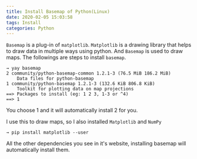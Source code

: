 ```yaml
---
title: Install Basemap of Python(Linux)
date: 2020-02-05 15:03:58
tags: Install
categories: Python
---
```


`Basemap` is a plug-in of `matplotlib`. `Matplotlib` is a drawing library that helps to draw data in multiple ways using python. And `Basemap` is used to draw maps. The followings are steps to install `basemap`.

<!--more-->

```
→ yay basemap
2 community/python-basemap-common 1.2.1-3 (76.5 MiB 186.2 MiB) 
    Data files for python-basemap
1 community/python-basemap 1.2.1-3 (132.6 KiB 806.8 KiB) 
    Toolkit for plotting data on map projections
==> Packages to install (eg: 1 2 3, 1-3 or ^4)
==> 1
```

You choose 1 and it will automatically install 2 for you.

I use this to draw maps, so I also installed `Matplotlib` and `NumPy`

```
→ pip install matplotlib --user
```

All the other dependencies you see in it's website, installing basemap will automatically install them.
